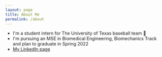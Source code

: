 ```yaml
---
layout: page
title: About Me
permalink: /about
---
```


- I'm a student intern for The University of Texas baseball team 🤘
- I'm pursuing an MSE in Biomedical Engineering, Biomechanics Track and plan to graduate in Spring 2022
- [My LinkedIn page](https://www.linkedin.com/in/miles-okamoto/)
